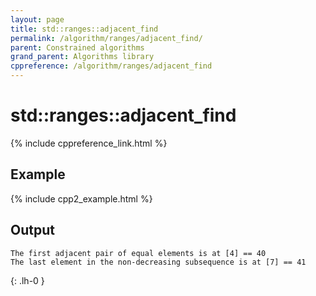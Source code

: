 ```yaml
---
layout: page
title: std::ranges::adjacent_find
permalink: /algorithm/ranges/adjacent_find/
parent: Constrained algorithms
grand_parent: Algorithms library
cppreference: /algorithm/ranges/adjacent_find
---
```

# std::ranges::adjacent_find

{% include cppreference_link.html %}

## Example

{% include cpp2_example.html %}

## Output

```
The first adjacent pair of equal elements is at [4] == 40
The last element in the non-decreasing subsequence is at [7] == 41
```
{: .lh-0 }